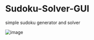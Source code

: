 # Sudoku-Solver-GUI

simple sudoku generator and solver 

![image](https://user-images.githubusercontent.com/108723117/206897790-f8fc0719-3f5c-402d-824d-1aeeb979d2cd.png)
